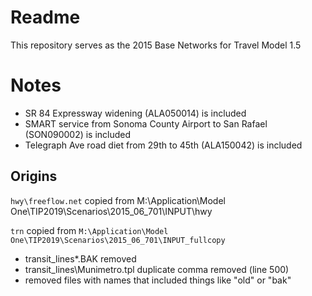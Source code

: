# Readme

This repository serves as the 2015 Base Networks for Travel Model 1.5

# Notes

* SR 84 Expressway widening (ALA050014) is included
* SMART service from Sonoma County Airport to San Rafael (SON090002) is included
* Telegraph Ave road diet from 29th to 45th (ALA150042) is included

## Origins

`hwy\freeflow.net` copied from M:\Application\Model One\TIP2019\Scenarios\2015_06_701\INPUT\hwy

`trn` copied from `M:\Application\Model One\TIP2019\Scenarios\2015_06_701\INPUT_fullcopy`
* transit_lines\*.BAK removed
* transit_lines\Munimetro.tpl duplicate comma removed (line 500)
* removed files with names that included things like "old" or "bak"
